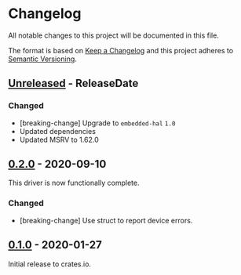 # Changelog

All notable changes to this project will be documented in this file.

The format is based on [Keep a Changelog](http://keepachangelog.com/en/1.0.0/)
and this project adheres to [Semantic Versioning](http://semver.org/spec/v2.0.0.html).

<!-- next-header -->
## [Unreleased] - ReleaseDate

### Changed
- [breaking-change] Upgrade to `embedded-hal` `1.0`
- Updated dependencies
- Updated MSRV to 1.62.0

## [0.2.0] - 2020-09-10

This driver is now functionally complete.

### Changed
- [breaking-change] Use struct to report device errors.

## [0.1.0] - 2020-01-27

Initial release to crates.io.

<!-- next-url -->
[Unreleased]: https://github.com/eldruin/embedded-ccs811-rs/compare/v0.2.0...HEAD
[0.2.0]: https://github.com/eldruin/embedded-ccs811-rs/compare/v0.1.0...v0.2.0
[0.1.0]: https://github.com/eldruin/embedded-ccs811-rs/releases/tag/v0.1.0

